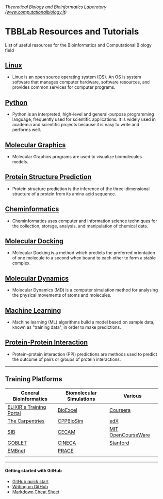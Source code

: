 ###### Theoretical Biology and Bioinformatics Laboratory (www.computationalbiology.it)

# TBBLab Resources and Tutorials

List of useful resources for the Bioinformatics and Computational Biology field


## [Linux](https://github.com/fpolticelli/tbblab_repository/blob/main/linux.md)
- Linux is an open source operating system (OS). An OS is system software that manages computer hardware, software resources, and provides common services for computer programs.

## [Python](https://github.com/fpolticelli/tbblab_repository/blob/main/python.md)
- Python is an interpreted, high-level and general-purpose programming language, frequently used for scientific applications. It is widely used in academia and scientific projects because it is easy to write and performs well.

## [Molecular Graphics](https://github.com/fpolticelli/tbblab_repository/blob/main/molecular_graphics.md)
- Molecular Graphics programs are used to visualize biomolecules models.

## [Protein Structure Prediction](https://github.com/fpolticelli/tbblab_repository/blob/main/protein_modelling.md)
- Protein structure prediction is the inference of the three-dimensional structure of a protein from its amino acid sequence.

## [Cheminformatics](https://github.com/fpolticelli/tbblab_repository/blob/main/cheminformatics.md)
- Cheminformatics uses computer and information science techniques for the collection, storage, analysis, and manipulation of chemical data.

## [Molecular Docking](https://github.com/fpolticelli/tbblab_repository/blob/main/molecular_docking.md)
- Molecular Docking is a method which predicts the preferred orientation of one molecule to a second when bound to each other to form a stable complex.

## [Molecular Dynamics](https://github.com/fpolticelli/tbblab_repository/blob/main/molecular_dynamics.md)
- Molecular Dynamics (MD) is a computer simulation method for analysing the physical movements of atoms and molecules.

## [Machine Learning](https://github.com/fpolticelli/tbblab_repository/blob/main/machine_learning.md)
- Machine learning (ML) algorithms build a model based on sample data, known as "training data", in order to make predictions.

## [Protein-Protein Interaction](https://github.com/fpolticelli/tbblab_repository/blob/main/proteins_interactions.md)
- Protein–protein interaction (PPI) predictions are methods used to predict the outcome of pairs or groups of protein interactions. 

---
## Training Platforms
|General Bioinformatics                                     |Biomolecular Simulations                                   | Various                                               |
|-----------------------------------------------------------|-----------------------------------------------------------|----------------------------------------------------------|
|[ELIXIR's Training Portal](https://tess.elixir-europe.org/)|[BioExcel](https://bioexcel.eu/)                           | [Coursera](https://www.coursera.org/)                     |
|[The Carpentries](https://carpentries.org/)                | [CPPBioSim](https://www.ccpbiosim.ac.uk/training-loggedin)| [edX](https://www.edx.org/)                               |
|[SIB](https://www.sib.swiss/training/e-learning)           | [CECAM](https://www.cecam.org/)                           | [MIT OpenCourseWare](https://ocw.mit.edu/index.htm)       |
|[GOBLET](https://www.mygoblet.org/)                        | [CINECA](https://eventi.cineca.it/en/hpc)                 | [Stanford](https://online.stanford.edu/free-courses)      |
|[EMBnet](https://www.embnet.org/wp/)                       |    [PRACE](https://training.prace-ri.eu/)                 |                                                           |
|                                                           |                                                            |                                                          |

---

#### Getting started with GitHub
- [GitHub quick start](https://guides.github.com/activities/hello-world/)
- [Writing on GitHub](https://docs.github.com/en/free-pro-team@latest/github/writing-on-github)
- [Markdown Cheat Sheet](https://commonmark.org/help/)
